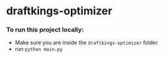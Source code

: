 # draftkings-optimizer

### To run this project locally:
* Make sure you are inside the `draftkings-optimizer` folder.
* run `python main.py`
